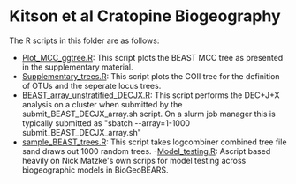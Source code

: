 # Kitson et al Cratopine Biogeography

The R scripts in this folder are as follows:

- [Plot_MCC_ggtree.R](https://github.com/James-Kitson/Biogeography/blob/master/R_scripts/Plot_MCC_ggtree.R): This script plots the BEAST MCC tree as presented in the supplementary material.
- [Supplementary_trees.R](https://github.com/James-Kitson/Biogeography/blob/master/R_scripts/Supplementary_trees.R): This script plots the COII tree for the definition of OTUs and the seperate locus trees.
- [BEAST_array_unstratified_DECJX.R](https://github.com/James-Kitson/Biogeography/blob/master/R_scripts/BEAST_array_unstratified_DECJX.R): This script performs the DEC+J+X analysis on a cluster when submitted by the submit_BEAST_DECJX_array.sh script. On a slurm job manager this is typically submitted as "sbatch --array=1-1000 submit_BEAST_DECJX_array.sh"
- [sample_BEAST_trees.R](https://github.com/James-Kitson/Biogeography/blob/master/R_scripts/sample_BEAST_trees.R): This script takes logcombiner combined tree file sand draws out 1000 random trees.
-[Model_testing.R](https://github.com/James-Kitson/Biogeography/blob/master/R_scripts/Model_testing.R): Ascript based heavily on Nick Matzke's own scrips for model testing across biogeographic models in BioGeoBEARS.

